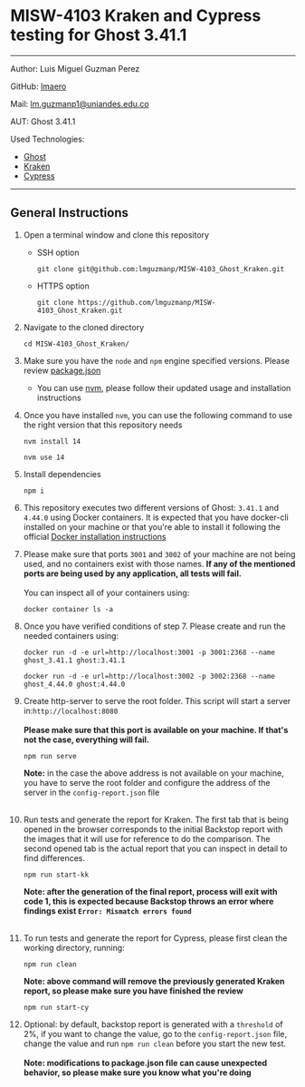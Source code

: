 # MISW-4103 Kraken and Cypress testing for Ghost 3.41.1

---

Author: Luis Miguel Guzman Perez

GitHub: [lmaero](https://github.com/lmaero)

Mail: <lm.guzmanp1@uniandes.edu.co>

AUT: Ghost 3.41.1

Used Technologies:

- [Ghost](https://github.com/TryGhost/Ghost)
- [Kraken](https://github.com/TheSoftwareDesignLab/Kraken)
- [Cypress](https://github.com/cypress-io/cypress)

---

## General Instructions

1. Open a terminal window and clone this repository

    - SSH option

      ```shell
      git clone git@github.com:lmguzmanp/MISW-4103_Ghost_Kraken.git
      ```

    - HTTPS option
      ```shell
      git clone https://github.com/lmguzmanp/MISW-4103_Ghost_Kraken.git
      ```

2. Navigate to the cloned directory
   ```shell
   cd MISW-4103_Ghost_Kraken/
   ```
3. Make sure you have the `node` and `npm` engine specified versions. Please
   review [package.json](https://github.com/lmguzmanp/MISW-4103_Ghost_Kraken/blob/bc09c72bae2083199ef5148fe9d9fe1d3e95048f/package.json#L18-L21)

    - You can use [nvm](https://github.com/nvm-sh/nvm), please follow their
      updated usage and installation instructions

4. Once you have installed `nvm`, you can use the following command to use the
   right version that this repository needs

   ```shell
   nvm install 14
   ```

   ```shell
   nvm use 14
   ```

5. Install dependencies

   ```shell
   npm i
   ```

6. This repository executes two different versions of Ghost: `3.41.1`
   and `4.44.0` using Docker containers. It is expected that you have docker-cli
   installed on your machine or that you're able to install it following the
   official [Docker installation instructions](https://docs.docker.com/get-docker/)

7. Please make sure that ports `3001` and `3002` of your machine are not
   being used, and no containers exist with those names. **If any of the
   mentioned ports are being used by any application, all tests will fail.**
   <br />
   <br />
   You can inspect all of your containers using:

   ```shell
   docker container ls -a
   ```

8. Once you have verified conditions of step 7. Please create and run the
   needed containers using:

   ```shell
   docker run -d -e url=http://localhost:3001 -p 3001:2368 --name ghost_3.41.1 ghost:3.41.1
   ```

   ```shell
   docker run -d -e url=http://localhost:3002 -p 3002:2368 --name ghost_4.44.0 ghost:4.44.0
   ```

9. Create http-server to serve the root folder. This script will start a
   server in:`http://localhost:8080`
   <br />
   <br />
   **Please make sure that this port is
   available on your machine. If that's not the case, everything will fail.**
     ```shell
     npm run serve
     ```
   **Note:** in the case the above address is not available on your machine, you
   have to serve the root folder and configure the address of the server in
   the `config-report.json` file
   <br />
   <br />
11. Run tests and generate the report for Kraken. The first tab that is
    being opened in the browser corresponds to the initial Backstop report with
    the images that it will use for reference to do the comparison. The second
    opened tab is the actual report that you can inspect in detail to find
    differences.
    ```shell
    npm run start-kk
    ```
    **Note: after the generation of the final report, process will exit with
    code 1, this is expected because Backstop throws an error where findings
    exist `Error: Mismatch errors found`**
    <br />
    <br />
12. To run tests and generate the report for Cypress, please first clean the
    working directory, running:
    ```shell
    npm run clean
    ```

    **Note: above command will remove the previously generated Kraken report,
    so please make sure you have finished the review**

    ```shell
    npm run start-cy
    ```

13. Optional: by default, backstop report is generated with a `threshold` of
    2%, if you want to change the value, go to the `config-report.json` file,
    change the value and run `npm run clean` before you start the new test.
    <br />
    <br />
    **Note: modifications to package.json file can cause unexpected behavior,
    so please make sure you know what you're doing**
